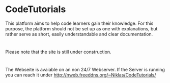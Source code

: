 # CodeTutorials

This platform aims to help code learners gain their knowledge. For this purpose, the platform should not be set up as one with explanations, but rather serve as short, easily understandable and clear documentation.

#
Please note that the site is still under construction.

#
The Webseite is avaiable on an non 24/7 Webserver.
If the Server is running you can reach it under http://nweb.freeddns.org/~Niklas/CodeTutorials/
